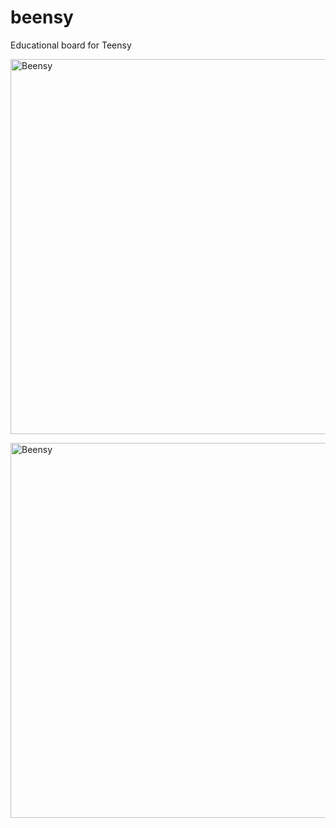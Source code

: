 # beensy
Educational board for Teensy

<img src="Images/beensy.png" alt="Beensy"
	title="Beensy" width="600" />
	
<img src="Images/Beensy_AerialV.png" alt="Beensy"
	title="Beensy Aerial View" width="600" />	
